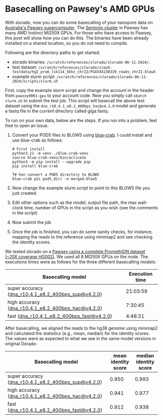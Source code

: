 # Basecalling on Pawsey's AMD GPUs

With slorado, now you can do some basecalling of your nanopore data on [Australia's Pawsey supercomputer](https://pawsey.org.au/). The [Sentonix cluster](https://pawsey.org.au/systems/setonix/) in Pawsey has many AMD Instinct MI250X GPUs.
For those who have access to Pawsey, this post will show how you can do this. The binaries have been already installed on a shared location, so you do not need to compile. 

Following are the directory paths to get started:

- slorado binaries: `/scratch/references/slorado/slorado-06-11-2024/`.
- test dataset: `/scratch/references/slorado/slow5-testdata/hg2_prom_lsk114_5khz_chr22/PGXXXX230339_reads_chr22.blow5`
- example slurm script: `/scratch/references/slorado/slorado-06-11-2024/scripts/slurm.sh`

First, copy the example slurm script and change the account in the header from `pawsey0001-gpu` to your account code. Now you simply call `sbatch slurm.sh` to submit the test job. 
This script will basecall the above test dataset using the `dna_r10.4.1_e8.2_400bps_hac@v4.2.0` model and generate a fastq file in the current directory called giga.fastq.

To run on your own data, below are the steps. If you run into a problem, feel free to open an issue.

1. Convert your POD5 files to BLOW5 using [blue-crab](https://github.com/Psy-Fer/blue-crab). I could install and use blue-crab as follows:
    ```
    # First install
    python3.11 -m venv ./blue-crab-venv
    source blue-crab-venv/bin/activate
    python3 -m pip install --upgrade pip
    pip install blue-crab

    T# hen convert a POD5 directory to BLOW5
    blue-crab p2s pod5_dir/ -o merged.blow5
    ```
   
2. Now change the example slurm script to point to this BLOW5 file you just created.
3. Edit other options such as the model, output file path, the max wall-clock time, number of GPUs in the script as you wish (see the comments in the script)
4. Now submit the job
5. Once the job is finished, you can do some sanity checks, for instance, mapping the reads to the reference using minimap2 and see checking the identity scores.

We tested slorado on a [Pawsey using a complete PromethION dataset (~20X coverage HG002)](https://gentechgp.github.io/gtgseq/docs/data.html#na24385-hg002-promethion-data-20x). We used all 8 MI250X GPUs on the node. The executions times were as follows for the three different basecalling models:

| Basecalling model | Execution time |
|---|---|
| super accuracy (dna_r10.4.1_e8.2_400bps_sup@v4.2.0)    | 21:03:59       |
| high accuracy  (dna_r10.4.1_e8.2_400bps_hac@v4.2.0)    | 7:30:45        |
| fast (dna_r10.4.1_e8.2_400bps_fast@v4.2.0)             | 4:46:31        |

After basecalling, we aligned the reads to the hg38 genome using minimap2 and calculated the statistics (e.g., mean, median) for the identity scores. The values were as expected to what we see in the same model versions in original Dorado:

| Basecalling model | mean identity score | median identity score |
|---|---|---|
| super accuracy (dna_r10.4.1_e8.2_400bps_sup@v4.2.0)    | 0.950    | 0.993    |
| high accuracy  (dna_r10.4.1_e8.2_400bps_hac@v4.2.0)    | 0.941    | 0.977    |
| fast (dna_r10.4.1_e8.2_400bps_fast@v4.2.0)             | 0.912    | 0.938    |

